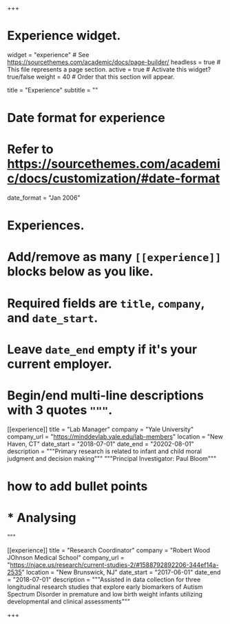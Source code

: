 +++
# Experience widget.
widget = "experience"  # See https://sourcethemes.com/academic/docs/page-builder/
headless = true  # This file represents a page section.
active = true  # Activate this widget? true/false
weight = 40  # Order that this section will appear.

title = "Experience"
subtitle = ""

# Date format for experience
#   Refer to https://sourcethemes.com/academic/docs/customization/#date-format
date_format = "Jan 2006"

# Experiences.
#   Add/remove as many `[[experience]]` blocks below as you like.
#   Required fields are `title`, `company`, and `date_start`.
#   Leave `date_end` empty if it's your current employer.
#   Begin/end multi-line descriptions with 3 quotes `"""`.
[[experience]]
  title = "Lab Manager"
  company = "Yale University"
  company_url = "https://minddevlab.yale.edu/lab-members"
  location = "New Haven, CT"
  date_start = "2018-07-01"
  date_end = "20202-08-01"
  description = """Primary research is related to infant and child moral judgment and decision making"""
  """Principal Investigator: Paul Bloom"""
  
  # how to add bullet points
  # * Analysing
  """

[[experience]]
  title = "Research Coordinator"
  company = "Robert Wood JOhnson Medical School"
  company_url = "https://njace.us/research/current-studies-2/#1588792892206-344ef14a-2535"
  location = "New Brunswick, NJ"
  date_start = "2017-06-01"
  date_end = "2018-07-01"
  description = """Assisted in data collection for three longitudinal research studies that explore early biomarkers of Autism Spectrum Disorder in premature and low birth weight infants utilizing developmental and clinical assessments"""

+++
